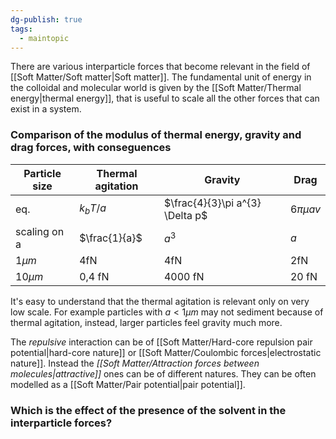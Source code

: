 ```yaml
---
dg-publish: true
tags:
  - maintopic
---
```

There are various interparticle forces that become relevant in the field of [[Soft Matter/Soft matter|Soft matter]]. 
The fundamental unit of energy in the colloidal and molecular world is given by the [[Soft Matter/Thermal energy|thermal energy]], that is useful to scale all the other forces that can exist in a system.
### Comparison of the modulus of thermal energy, gravity and drag forces, with conseguences
| Particle size | Thermal agitation | Gravity | Drag |
|---| ---|---|---|
|eq.|$k_{b}T/a$|$\frac{4}{3}\pi a^{3} \Delta p$|$6\pi \mu a v$| 
|scaling on a|$\frac{1}{a}$|$a^{3}$|$a$|
|$1 \mu m$ |4fN|4fN|2fN|
|$10 \mu m$|0,4 fN|4000 fN|20 fN|

It's easy to understand that the thermal agitation is relevant only on very low scale. For example particles with $a<1 \mu m$ may not sediment because of thermal agitation, instead, larger particles feel gravity much more.

The *repulsive* interaction can be of [[Soft Matter/Hard-core repulsion pair potential|hard-core nature]] or [[Soft Matter/Coulombic forces|electrostatic nature]]. Instead the *[[Soft Matter/Attraction forces between molecules|attractive]]* ones can be of different natures.
They can be often modelled as a [[Soft Matter/Pair potential|pair potential]].
### Which is the effect of the presence of the solvent in the interparticle forces?

